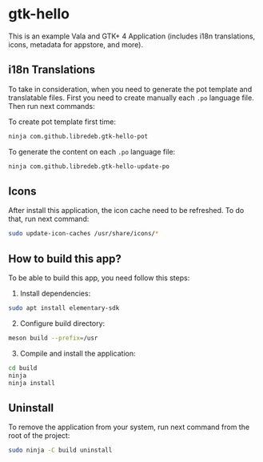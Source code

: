 # gtk-hello

This is an example Vala and GTK+ 4 Application (includes i18n translations, icons, metadata for appstore, and more).

## i18n Translations

To take in consideration, when you need to generate the pot template and translatable files. First you need to create manually each `.po` language file. Then run next commands:

To create pot template first time:
```bash
ninja com.github.libredeb.gtk-hello-pot
```

To generate the content on each `.po` language file:
```bash
ninja com.github.libredeb.gtk-hello-update-po
```

## Icons

After install this application, the icon cache need to be refreshed. To do that, run next command:
```bash
sudo update-icon-caches /usr/share/icons/*
```

## How to build this app?

To be able to build this app, you need follow this steps:

1. Install dependencies:
```bash
sudo apt install elementary-sdk
```

2. Configure build directory:
```bash
meson build --prefix=/usr
```

3. Compile and install the application:
```bash
cd build
ninja
ninja install
```

## Uninstall

To remove the application from your system, run next command from the root of the project:
```bash
sudo ninja -C build uninstall
```
